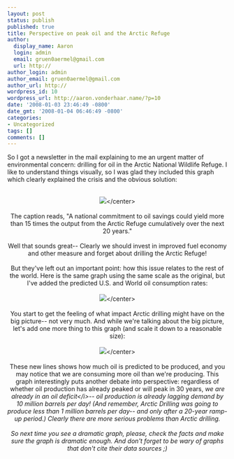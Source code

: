 ```yaml
---
layout: post
status: publish
published: true
title: Perspective on peak oil and the Arctic Refuge
author:
  display_name: Aaron
  login: admin
  email: gruen0aermel@gmail.com
  url: http://
author_login: admin
author_email: gruen0aermel@gmail.com
author_url: http://
wordpress_id: 10
wordpress_url: http://aaron.vonderhaar.name/?p=10
date: '2008-01-03 23:46:49 -0800'
date_gmt: '2008-01-04 06:46:49 -0800'
categories:
- Uncategorized
tags: []
comments: []
---
```

<p>So I got a newsletter in the mail explaining to me an urgent matter of environmental concern: drilling for oil in the Arctic National Wildlife Refuge.  I like to understand things visually, so I was glad they included this graph which clearly explained the crisis and the obvious solution:<br><br><center><img src="http:&#47;&#47;a278.ac-images.myspacecdn.com&#47;images01&#47;109&#47;l_2ed88d95bc956c92049ea05ac5144445.png"&#47;><&#47;center><br><br>The caption reads, "A national commitment to oil savings could yield more than 15 times the output from the Arctic Refuge cumulatively over the next 20 years."<br><br>Well that sounds great-- Clearly we should invest in improved fuel economy and other measure and forget about drilling the Arctic Refuge!<br><br>But they've left out an important point: how this issue relates to the rest of the world.  Here is the same graph using the same scale as the original, but I've added the predicted U.S. and World oil consumption rates:<br><br><center><img src="http:&#47;&#47;a535.ac-images.myspacecdn.com&#47;images01&#47;5&#47;l_93b57c5a970b0ea75b3abcbc00dbeaf6.png"&#47;><&#47;center><br><br>You start to get the feeling of what impact Arctic drilling might have on the big picture-- not very much.  And while we're talking about the big picture, let's add one more thing to this graph (and scale it down to a reasonable size):<br><br><center><img src="http:&#47;&#47;a703.ac-images.myspacecdn.com&#47;images01&#47;20&#47;l_f5a399a3ee8bb3fec48ca83fd409abee.png"&#47;><&#47;center><br><br>These new lines shows how much oil is predicted to be produced, and you may notice that we are consuming more oil than we're producing.  This graph interestingly puts another debate into perspective:  regardless of whether oil production has already peaked or will peak in 30 years, <i>we are already in an oil deficit<&#47;i>-- oil production is already lagging demand by 10 million barrels per day!  (And remember, Arctic Drilling was going to produce less than 1 million barrels per day-- and only after a 20-year ramp-up period.)  Clearly there are more serious problems than Arctic drilling.<br><br>So next time you see a dramatic graph, please, check the facts and make sure the graph is dramatic enough.  And don't forget to be wary of graphs that don't cite their data sources ;)</p>
